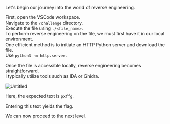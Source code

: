 Let's begin our journey into the world of reverse engineering.  

First, open the VSCode workspace.  
Navigate to the `/challenge` directory.  
Execute the file using `./<file_name>`.  
To perform reverse engineering on the file, we must first have it in our local environment.  
One efficient method is to initiate an HTTP Python server and download the file.  
Use `python3 -m http.server`.  

Once the file is accessible locally, reverse engineering becomes straightforward.  
I typically utilize tools such as IDA or Ghidra.  

![Untitled](Level%20(1.0)/ScreenShots/IDA_View.jpg)

Here, the expected text is `pxffg`.  

Entering this text yields the flag.  

We can now proceed to the next level.